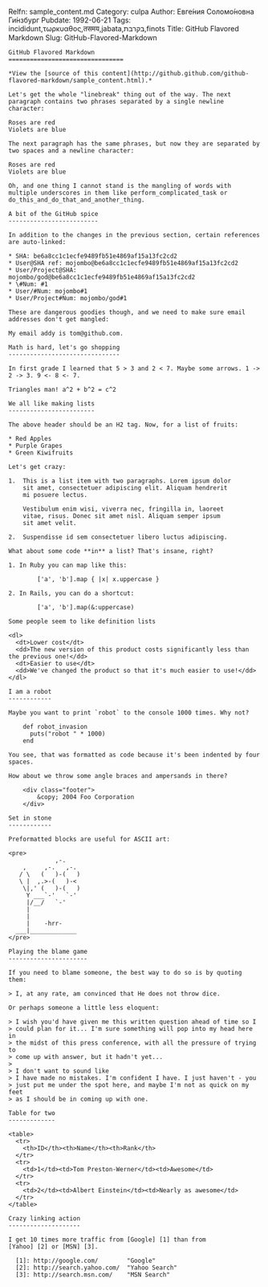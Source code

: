 Relfn: sample_content.md
Category: culpa
Author: Евге́ния Соломо́новна Ги́нзбург
Pubdate: 1992-06-21
Tags: incididunt,τωρκυαθος,तसमय,jabata,בקרבת,finots
Title: GitHub Flavored Markdown
Slug: GitHub-Flavored-Markdown

    GitHub Flavored Markdown
    ================================

    *View the [source of this content](http://github.github.com/github-flavored-markdown/sample_content.html).*

    Let's get the whole "linebreak" thing out of the way. The next paragraph contains two phrases separated by a single newline character:

    Roses are red
    Violets are blue

    The next paragraph has the same phrases, but now they are separated by two spaces and a newline character:

    Roses are red  
    Violets are blue

    Oh, and one thing I cannot stand is the mangling of words with multiple underscores in them like perform_complicated_task or do_this_and_do_that_and_another_thing.

    A bit of the GitHub spice
    -------------------------

    In addition to the changes in the previous section, certain references are auto-linked:

    * SHA: be6a8cc1c1ecfe9489fb51e4869af15a13fc2cd2
    * User@SHA ref: mojombo@be6a8cc1c1ecfe9489fb51e4869af15a13fc2cd2
    * User/Project@SHA: mojombo/god@be6a8cc1c1ecfe9489fb51e4869af15a13fc2cd2
    * \#Num: #1
    * User/#Num: mojombo#1
    * User/Project#Num: mojombo/god#1

    These are dangerous goodies though, and we need to make sure email addresses don't get mangled:

    My email addy is tom@github.com.

    Math is hard, let's go shopping
    -------------------------------

    In first grade I learned that 5 > 3 and 2 < 7. Maybe some arrows. 1 -> 2 -> 3. 9 <- 8 <- 7.

    Triangles man! a^2 + b^2 = c^2

    We all like making lists
    ------------------------

    The above header should be an H2 tag. Now, for a list of fruits:

    * Red Apples
    * Purple Grapes
    * Green Kiwifruits

    Let's get crazy:

    1.  This is a list item with two paragraphs. Lorem ipsum dolor
        sit amet, consectetuer adipiscing elit. Aliquam hendrerit
        mi posuere lectus.

        Vestibulum enim wisi, viverra nec, fringilla in, laoreet
        vitae, risus. Donec sit amet nisl. Aliquam semper ipsum
        sit amet velit.

    2.  Suspendisse id sem consectetuer libero luctus adipiscing.

    What about some code **in** a list? That's insane, right?

    1. In Ruby you can map like this:

            ['a', 'b'].map { |x| x.uppercase }

    2. In Rails, you can do a shortcut:

            ['a', 'b'].map(&:uppercase)

    Some people seem to like definition lists

    <dl>
      <dt>Lower cost</dt>
      <dd>The new version of this product costs significantly less than the previous one!</dd>
      <dt>Easier to use</dt>
      <dd>We've changed the product so that it's much easier to use!</dd>
    </dl>

    I am a robot
    ------------

    Maybe you want to print `robot` to the console 1000 times. Why not?

        def robot_invasion
          puts("robot " * 1000)
        end

    You see, that was formatted as code because it's been indented by four spaces.

    How about we throw some angle braces and ampersands in there?

        <div class="footer">
            &copy; 2004 Foo Corporation
        </div>

    Set in stone
    ------------

    Preformatted blocks are useful for ASCII art:

    <pre>
                 ,-. 
        ,     ,-.   ,-. 
       / \   (   )-(   ) 
       \ |  ,.>-(   )-< 
        \|,' (   )-(   ) 
         Y ___`-'   `-' 
         |/__/   `-' 
         | 
         | 
         |    -hrr- 
      ___|_____________ 
    </pre>

    Playing the blame game
    ----------------------

    If you need to blame someone, the best way to do so is by quoting them:

    > I, at any rate, am convinced that He does not throw dice.

    Or perhaps someone a little less eloquent:

    > I wish you'd have given me this written question ahead of time so I
    > could plan for it... I'm sure something will pop into my head here in
    > the midst of this press conference, with all the pressure of trying to
    > come up with answer, but it hadn't yet...
    >
    > I don't want to sound like
    > I have made no mistakes. I'm confident I have. I just haven't - you
    > just put me under the spot here, and maybe I'm not as quick on my feet
    > as I should be in coming up with one.

    Table for two
    -------------

    <table>
      <tr>
        <th>ID</th><th>Name</th><th>Rank</th>
      </tr>
      <tr>
        <td>1</td><td>Tom Preston-Werner</td><td>Awesome</td>
      </tr>
      <tr>
        <td>2</td><td>Albert Einstein</td><td>Nearly as awesome</td>
      </tr>
    </table>

    Crazy linking action
    --------------------

    I get 10 times more traffic from [Google] [1] than from
    [Yahoo] [2] or [MSN] [3].

      [1]: http://google.com/        "Google"
      [2]: http://search.yahoo.com/  "Yahoo Search"
      [3]: http://search.msn.com/    "MSN Search"
